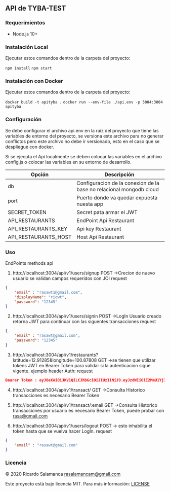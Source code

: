 ## API de TYBA-TEST


### Requerimientos

 * Node.js 10+

### Instalación Local

Ejecutar estos comandos dentro de la carpeta del proyecto:

`npm install`
`npm start`

### Instalación con Docker

Ejecutar estos comandos dentro de la carpeta del proyecto:

`docker build -t apityba .`
`docker run --env-file ./api.env -p 3004:3004 apityba` 

### Configuración

Se debe configurar el archivo api.env en la raiz del proyecto que tiene las variables de entorno del proyecto, se versiona este archivo para no generar conflictos pero este archivo no debe ir versionado, esto en el caso que se despliegue con docker.

Si se ejecuta el Api localmente se deben colocar las variables en el archivo config.js o colocar las variables en su entorno de desarrollo.


| Opción | Descripción |
| --- | --- |
| db | Configuracion de la conexion de la base no relacional mongodb cloud|
| port | Puerto donde va quedar expuesta nuesta app |
| SECRET_TOKEN | Secret pata armar el JWT|
| API_RESTAURANTS | EndPoint Api Restaurant|
| API_RESTAURANTS_KEY | Api key Restaurant|
| API_RESTAURANTS_HOST | Host Api Restaurant|




### Uso

EndPoints methods api

1. http://localhost:3004/api/v1/users/signup POST ->Crecion de nuevo usuario se validan campos requeridos con JOI
request
```json
{
	"email" : "rasawt1@gmail.com",
	"displayName": "ricwt",
	"password": "12345"
}
```

2. http://localhost:3004/api/v1/users/signin POST ->LogIn Usuario creado retorna JWT para continuar con las siguentes transacciones
request
```json
{
	"email" : "rasawt@gmail.com",
	"password": "12345"
}
```

3. http://localhost:3004/api/v1/restaurants?latitude=12.91285&longitude=100.87808 GET ->se tienen que utilizar tokens JWT en Bearer Token para validar si la autenticacion sigue vigente. ejemplo header Auth:
request
```json
Bearer Token : eyJ0eXAiOiJKV1QiLCJhbGciOiJIUzI1NiJ9.eyJzdWIiOiI2MmU1YjIwYjE3MTk5MjE2ODZhOTZmZmUiLCJlbWFpbCI6InJhc2F3dEBnbWFpbC5jb20iLCJpYXQiOjE2NTkyNzYyNjIsImV4cCI6MTY2MDQ4NTg2Mn0.DSm6aWCXawtGr0rAsFAtIX7p37XB1INRL26AHKmmg-0
```

4. http://localhost:3004/api/v1/transact/ GET ->Consulta Historico transacciones es necesario Bearer Token


5. http://localhost:3004/api/v1/transact/:email GET ->Consulta Historico transacciones por usuario es necesario Bearer Token, puede probar con rasa@gmail.com



6. http://localhost:3004/api/v1/users/logout POST -> esto inhabilita el token hasta que se vuelva hacer LogIn.
request
```json
{
	"email" : "rasawt@gmail.com"
}
```

### Licencia

© 2020 Ricardo Salamanca <rasalamancam@gmail.com>

Este proyecto está bajo licencia MIT. Para más información: [LICENSE](https://raw.githubusercontent.com/tecnogo/meli-sdk/master/LICENSE)

